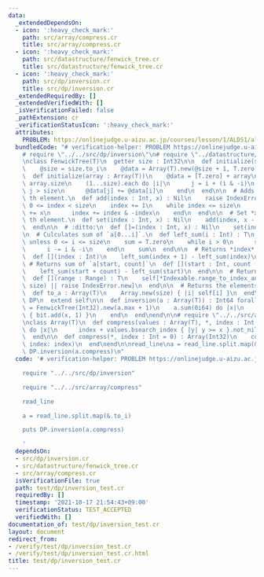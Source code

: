 ```yaml
---
data:
  _extendedDependsOn:
  - icon: ':heavy_check_mark:'
    path: src/array/compress.cr
    title: src/array/compress.cr
  - icon: ':heavy_check_mark:'
    path: src/datastructure/fenwick_tree.cr
    title: src/datastructure/fenwick_tree.cr
  - icon: ':heavy_check_mark:'
    path: src/dp/inversion.cr
    title: src/dp/inversion.cr
  _extendedRequiredBy: []
  _extendedVerifiedWith: []
  _isVerificationFailed: false
  _pathExtension: cr
  _verificationStatusIcon: ':heavy_check_mark:'
  attributes:
    PROBLEM: https://onlinejudge.u-aizu.ac.jp/courses/lesson/1/ALDS1/all/ALDS1_5_D
  bundledCode: "# verification-helper: PROBLEM https://onlinejudge.u-aizu.ac.jp/courses/lesson/1/ALDS1/all/ALDS1_5_D\n\
    # require \"../../src/dp/inversion\"\n# require \"../datastructure/fenwick_tree\"\
    \nclass FenwickTree(T)\n  getter size : Int32\n\n  def initialize(size : Int)\n\
    \    @size = size.to_i\n    @data = Array(T).new(@size + 1, T.zero)\n  end\n\n\
    \  def initialize(array : Array(T))\n    @data = [T.zero] + array\n    @size =\
    \ array.size\n    (1...size).each do |i|\n      j = i + (i & -i)\n      next if\
    \ j > size\n      @data[j] += @data[i]\n    end\n  end\n\n  # Adds *x* to *index*\
    \ th element.\n  def add(index : Int, x) : Nil\n    raise IndexError.new unless\
    \ 0 <= index < size\n    index += 1\n    while index <= size\n      @data[index]\
    \ += x\n      index += index & -index\n    end\n  end\n\n  # Set *x* to *index*\
    \ th element.\n  def set(index : Int, x) : Nil\n    add(index, x - self[index])\n\
    \  end\n\n  # :ditto:\n  def []=(index : Int, x) : Nil\n    set(index, x)\n  end\n\
    \n  # Culculates sum of `a[0...i]`.\n  def left_sum(i : Int) : T\n    raise IndexError.new\
    \ unless 0 <= i <= size\n    sum = T.zero\n    while i > 0\n      sum += @data[i]\n\
    \      i -= i & -i\n    end\n    sum\n  end\n\n  # Returns *index* th element.\n\
    \  def [](index : Int)\n    left_sum(index + 1) - left_sum(index)\n  end\n\n \
    \ # Returns sum of `a[start, count]`\n  def [](start : Int, count : Int) : T\n\
    \    left_sum(start + count) - left_sum(start)\n  end\n\n  # Returns sum of `a[range]`\n\
    \  def [](range : Range) : T\n    self[*Indexable.range_to_index_and_count(range,\
    \ size) || raise IndexError.new]\n  end\n\n  # Returns the elements as an Array.\n\
    \  def to_a : Array(T)\n    Array.new(size) { |i| self[i] }\n  end\nend\n\nmodule\
    \ DP\n  extend self\n\n  def inversion(a : Array(T)) : Int64 forall T\n    bit\
    \ = FenwickTree(Int32).new(a.max + 1)\n    a.sum(0i64) do |x|\n      bit[x + 1..].tap\
    \ { bit.add(x, 1) }\n    end\n  end\nend\n\n# require \"../../src/array/compress\"\
    \nclass Array(T)\n  def compress(values : Array(T), *, index : Int = 0)\n    map\
    \ do |x|\n      index + values.bsearch_index { |y| y >= x }.not_nil!\n    end\n\
    \  end\n\n  def compress(*, index : Int = 0) : Array(Int32)\n    compress(uniq.sort!,\
    \ index: index)\n  end\nend\n\nread_line\na = read_line.split.map(&.to_i)\nputs\
    \ DP.inversion(a.compress)\n"
  code: '# verification-helper: PROBLEM https://onlinejudge.u-aizu.ac.jp/courses/lesson/1/ALDS1/all/ALDS1_5_D

    require "../../src/dp/inversion"

    require "../../src/array/compress"

    read_line

    a = read_line.split.map(&.to_i)

    puts DP.inversion(a.compress)

    '
  dependsOn:
  - src/dp/inversion.cr
  - src/datastructure/fenwick_tree.cr
  - src/array/compress.cr
  isVerificationFile: true
  path: test/dp/inversion_test.cr
  requiredBy: []
  timestamp: '2021-10-17 21:54:43+09:00'
  verificationStatus: TEST_ACCEPTED
  verifiedWith: []
documentation_of: test/dp/inversion_test.cr
layout: document
redirect_from:
- /verify/test/dp/inversion_test.cr
- /verify/test/dp/inversion_test.cr.html
title: test/dp/inversion_test.cr
---
```

